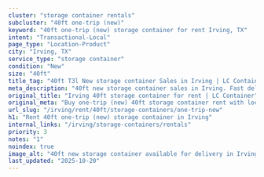 ```yaml
---
cluster: "storage container rentals"
subcluster: "40ft one-trip (new)"
keyword: "40ft one-trip (new) storage container for rent Irving, TX"
intent: "Transactional-Local"
page_type: "Location-Product"
city: "Irving, TX"
service_type: "storage container"
condition: "New"
size: "40ft"
title_tag: "40ft T3l New storage container Sales in Irving | LC Container"
meta_description: "40ft new storage container sales in Irving. Fast delivery, competitive pricing. Serving storage containers area. Quote ID: S3F. Call (214) 524-4168 for your free quote today."
original_title: "Irving 40ft storage container for rent | LC Container"
original_meta: "Buy one-trip (new) 40ft storage container rent with local delivery in Irving, TX. LC Container — local Since 2003. Request a fast quote today."
url_slug: "/irving/rent/40ft/storage-containers/one-trip-new"
h1: "Rent 40ft one-trip (new) storage container in Irving"
internal_links: "/irving/storage-containers/rentals"
priority: 3
notes: "1"
noindex: true
image_alt: "40ft new storage container available for delivery in Irving"
last_updated: "2025-10-20"
---
```


<!-- TODO: Add unique city/inventory copy, images, and internal links here. -->
